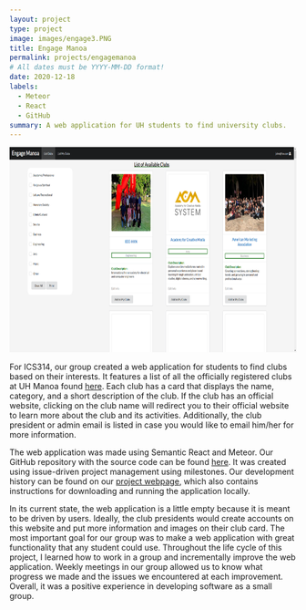 ```yaml
---
layout: project
type: project
image: images/engage3.PNG
title: Engage Manoa
permalink: projects/engagemanoa
# All dates must be YYYY-MM-DD format!
date: 2020-12-18
labels:
  - Meteor
  - React
  - GitHub
summary: A web application for UH students to find university clubs.
---
```

<p align = "center">
  <img src = "../images/engage2.PNG" width = "640" height = "360">
</p>


For ICS314, our group created a web application for students to find clubs based on their interests. It features a list of all the officially registered clubs at UH Manoa found [here](http://www.manoa.hawaii.edu/studentlife/studentorg/rio.php). Each club has a card that displays the name, category, and a short description of the club. If the club has an official website, clicking on the club name will redirect you to their official website to learn more about the club and its activities. Additionally, the club president or admin email is listed in case you would like to email him/her for more information. 

The web application was made using Semantic React and Meteor. Our GitHub repository with the source code can be found [here](https://github.com/engage-manoa/engage-manoa). It was created using issue-driven project management using milestones. Our development history can be found on our [project webpage](https://engage-manoa.github.io/), which also contains instructions for downloading and running the application locally. 

In its current state, the web application is a little empty because it is meant to be driven by users. Ideally, the club presidents would create accounts on this website and put more information and images on their club card. The most important goal for our group was to make a web application with great functionality that any student could use. Throughout the life cycle of this project, I learned how to work in a group and incrementally improve the web application. Weekly meetings in our group allowed us to know what progress we made and the issues we encountered at each improvement. Overall, it was a positive experience in developing software as a small group.
